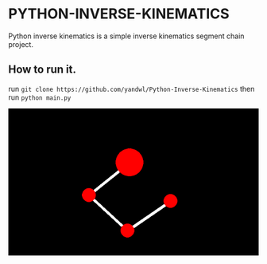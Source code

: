 # PYTHON-INVERSE-KINEMATICS

Python inverse kinematics is a simple inverse kinematics segment chain project.

## How to run it.

run `git clone https://github.com/yandwl/Python-Inverse-Kinematics` then run `python main.py`

![Image of a segment chain](./examples/screenshot.png)